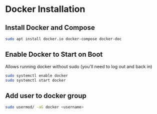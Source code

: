 # Docker Installation

## Install Docker and Compose
```bash
sudo apt install docker.io docker-compose docker-doc
```

## Enable Docker to Start on Boot
Allows running docker without sudo (you'll need to log out and back in)
```bash
sudo systemctl enable docker
sudo systemctl start docker
```

## Add user to docker group
```bash
sudo usermod/ -aG docker <username>
```
